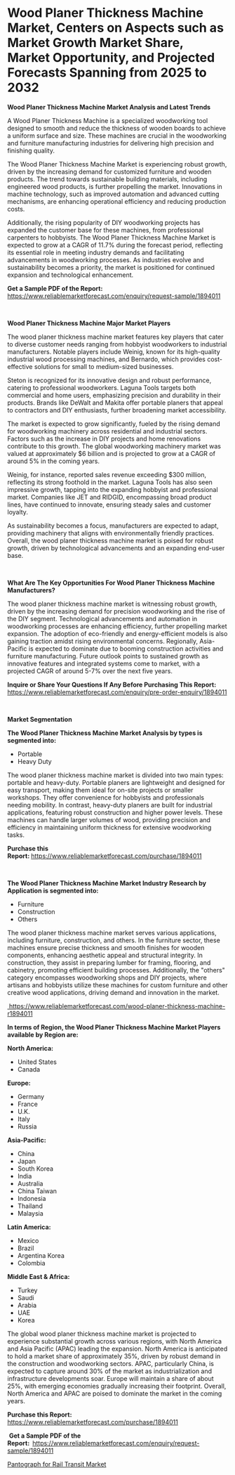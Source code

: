 <p><h1>Wood Planer Thickness Machine Market, Centers on Aspects such as Market Growth Market Share, Market Opportunity, and Projected Forecasts Spanning from 2025 to 2032</h1></p><p><strong>Wood Planer Thickness Machine Market Analysis and Latest Trends</strong></p>
<p><p>A Wood Planer Thickness Machine is a specialized woodworking tool designed to smooth and reduce the thickness of wooden boards to achieve a uniform surface and size. These machines are crucial in the woodworking and furniture manufacturing industries for delivering high precision and finishing quality. </p><p>The Wood Planer Thickness Machine Market is experiencing robust growth, driven by the increasing demand for customized furniture and wooden products. The trend towards sustainable building materials, including engineered wood products, is further propelling the market. Innovations in machine technology, such as improved automation and advanced cutting mechanisms, are enhancing operational efficiency and reducing production costs. </p><p>Additionally, the rising popularity of DIY woodworking projects has expanded the customer base for these machines, from professional carpenters to hobbyists. The Wood Planer Thickness Machine Market is expected to grow at a CAGR of 11.7% during the forecast period, reflecting its essential role in meeting industry demands and facilitating advancements in woodworking processes. As industries evolve and sustainability becomes a priority, the market is positioned for continued expansion and technological enhancement.</p></p>
<p><strong>Get a Sample PDF of the Report:&nbsp;</strong> <a href="https://www.reliablemarketforecast.com/enquiry/request-sample/1894011?utm_campaign=2324&utm_medium=2&utm_source=Github&utm_content=ia&utm_term=01032025&utm_id=wood-planer-thickness-machine">https://www.reliablemarketforecast.com/enquiry/request-sample/1894011</a></p>
<p>&nbsp;</p>
<p><strong>Wood Planer Thickness Machine Major Market Players</strong></p>
<p><p>The wood planer thickness machine market features key players that cater to diverse customer needs ranging from hobbyist woodworkers to industrial manufacturers. Notable players include Weinig, known for its high-quality industrial wood processing machines, and Bernardo, which provides cost-effective solutions for small to medium-sized businesses.</p><p>Steton is recognized for its innovative design and robust performance, catering to professional woodworkers. Laguna Tools targets both commercial and home users, emphasizing precision and durability in their products. Brands like DeWalt and Makita offer portable planers that appeal to contractors and DIY enthusiasts, further broadening market accessibility.</p><p>The market is expected to grow significantly, fueled by the rising demand for woodworking machinery across residential and industrial sectors. Factors such as the increase in DIY projects and home renovations contribute to this growth. The global woodworking machinery market was valued at approximately $6 billion and is projected to grow at a CAGR of around 5% in the coming years.</p><p>Weinig, for instance, reported sales revenue exceeding $300 million, reflecting its strong foothold in the market. Laguna Tools has also seen impressive growth, tapping into the expanding hobbyist and professional market. Companies like JET and RIDGID, encompassing broad product lines, have continued to innovate, ensuring steady sales and customer loyalty.</p><p>As sustainability becomes a focus, manufacturers are expected to adapt, providing machinery that aligns with environmentally friendly practices. Overall, the wood planer thickness machine market is poised for robust growth, driven by technological advancements and an expanding end-user base.</p></p>
<p>&nbsp;</p>
<p><strong>What Are The Key Opportunities For Wood Planer Thickness Machine Manufacturers?</strong></p>
<p><p>The wood planer thickness machine market is witnessing robust growth, driven by the increasing demand for precision woodworking and the rise of the DIY segment. Technological advancements and automation in woodworking processes are enhancing efficiency, further propelling market expansion. The adoption of eco-friendly and energy-efficient models is also gaining traction amidst rising environmental concerns. Regionally, Asia-Pacific is expected to dominate due to booming construction activities and furniture manufacturing. Future outlook points to sustained growth as innovative features and integrated systems come to market, with a projected CAGR of around 5-7% over the next five years.</p></p>
<p><strong>Inquire or Share Your Questions If Any Before Purchasing This Report:</strong> <a href="https://www.reliablemarketforecast.com/enquiry/pre-order-enquiry/1894011?utm_campaign=2324&utm_medium=2&utm_source=Github&utm_content=ia&utm_term=01032025&utm_id=wood-planer-thickness-machine">https://www.reliablemarketforecast.com/enquiry/pre-order-enquiry/1894011</a></p>
<p>&nbsp;</p>
<p><strong>Market Segmentation</strong></p>
<p><strong>The Wood Planer Thickness Machine Market Analysis by types is segmented into:</strong></p>
<p><ul><li>Portable</li><li>Heavy Duty</li></ul></p>
<p><p>The wood planer thickness machine market is divided into two main types: portable and heavy-duty. Portable planers are lightweight and designed for easy transport, making them ideal for on-site projects or smaller workshops. They offer convenience for hobbyists and professionals needing mobility. In contrast, heavy-duty planers are built for industrial applications, featuring robust construction and higher power levels. These machines can handle larger volumes of wood, providing precision and efficiency in maintaining uniform thickness for extensive woodworking tasks.</p></p>
<p><strong>Purchase this Report:&nbsp;</strong><a href="https://www.reliablemarketforecast.com/purchase/1894011?utm_campaign=2324&utm_medium=2&utm_source=Github&utm_content=ia&utm_term=01032025&utm_id=wood-planer-thickness-machine">https://www.reliablemarketforecast.com/purchase/1894011</a></p>
<p>&nbsp;</p>
<p><strong>The Wood Planer Thickness Machine Market Industry Research by Application is segmented into:</strong></p>
<p><ul><li>Furniture</li><li>Construction</li><li>Others</li></ul></p>
<p><p>The wood planer thickness machine market serves various applications, including furniture, construction, and others. In the furniture sector, these machines ensure precise thickness and smooth finishes for wooden components, enhancing aesthetic appeal and structural integrity. In construction, they assist in preparing lumber for framing, flooring, and cabinetry, promoting efficient building processes. Additionally, the "others" category encompasses woodworking shops and DIY projects, where artisans and hobbyists utilize these machines for custom furniture and other creative wood applications, driving demand and innovation in the market.</p></p>
<p><a href="https://www.reliablemarketforecast.com/wood-planer-thickness-machine-r1894011?utm_campaign=2324&utm_medium=2&utm_source=Github&utm_content=ia&utm_term=01032025&utm_id=wood-planer-thickness-machine">&nbsp;https://www.reliablemarketforecast.com/wood-planer-thickness-machine-r1894011</a></p>
<p><strong>In terms of Region, the Wood Planer Thickness Machine Market Players available by Region are:</strong></p>
<p>
    <p> <strong> North America: </strong>
        <ul>
            <li>United States</li>
            <li>Canada</li>
        </ul>
        </p> 
    <p> <strong> Europe: </strong>
        <ul>
            <li>Germany</li>
            <li>France</li>
            <li>U.K.</li>
            <li>Italy</li>
            <li>Russia</li>
        </ul>
        </p> 
    <p> <strong> Asia-Pacific: </strong>
        <ul>
            <li>China</li>
            <li>Japan</li>
            <li>South Korea</li>
            <li>India</li>
            <li>Australia</li>
            <li>China Taiwan</li>
            <li>Indonesia</li>
            <li>Thailand</li>
            <li>Malaysia</li>
        </ul>
        </p> 
    <p> <strong> Latin America: </strong>
        <ul>
            <li>Mexico</li>
            <li>Brazil</li>
            <li>Argentina Korea</li>
            <li>Colombia</li>
        </ul>
        </p> 
    <p> <strong> Middle East & Africa: </strong>
        <ul>
            <li>Turkey</li>
            <li>Saudi</li>
            <li>Arabia</li>
            <li>UAE</li>
            <li>Korea</li>
        </ul>
    </p>
    </p>
<p><p>The global wood planer thickness machine market is projected to experience substantial growth across various regions, with North America and Asia Pacific (APAC) leading the expansion. North America is anticipated to hold a market share of approximately 35%, driven by robust demand in the construction and woodworking sectors. APAC, particularly China, is expected to capture around 30% of the market as industrialization and infrastructure developments soar. Europe will maintain a share of about 25%, with emerging economies gradually increasing their footprint. Overall, North America and APAC are poised to dominate the market in the coming years.</p></p>
<p><strong>Purchase this Report: </strong><a href="https://www.reliablemarketforecast.com/purchase/1894011?utm_campaign=2324&utm_medium=2&utm_source=Github&utm_content=ia&utm_term=01032025&utm_id=wood-planer-thickness-machine">https://www.reliablemarketforecast.com/purchase/1894011</a></p>
<p>&nbsp;<strong>Get a Sample PDF of the Report:&nbsp;&nbsp;</strong><a href="https://www.reliablemarketforecast.com/enquiry/request-sample/1894011?utm_campaign=2324&utm_medium=2&utm_source=Github&utm_content=ia&utm_term=01032025&utm_id=wood-planer-thickness-machine">https://www.reliablemarketforecast.com/enquiry/request-sample/1894011</a></p>
<p><strong></strong></p>
<p><p><a href="https://github.com/janraimondo83/Market-Research-Report-List-1/blob/main/pantograph-for-rail-transit-market.md?utm_campaign=2324&utm_medium=2&utm_source=Github&utm_content=ia&utm_term=01032025&utm_id=wood-planer-thickness-machine">Pantograph for Rail Transit Market</a></p></p>